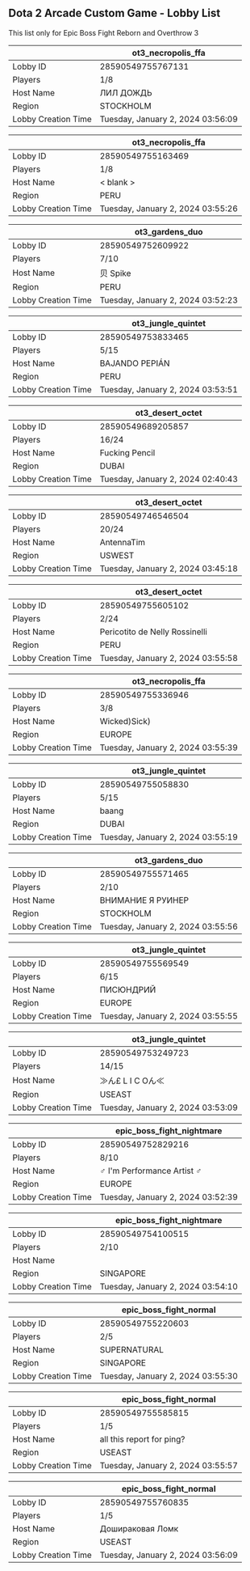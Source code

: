 ## Dota 2 Arcade Custom Game - Lobby List

This list only for Epic Boss Fight Reborn and Overthrow 3

|  | ot3_necropolis_ffa |
| ------ | ------ |
| Lobby ID | 28590549755767131 |
| Players | 1/8 |
| Host Name | ЛИЛ ДОЖДЬ |
| Region | STOCKHOLM |
| Lobby Creation Time | Tuesday, January 2, 2024 03:56:09 |


|  | ot3_necropolis_ffa |
| ------ | ------ |
| Lobby ID | 28590549755163469 |
| Players | 1/8 |
| Host Name | < blank > |
| Region | PERU |
| Lobby Creation Time | Tuesday, January 2, 2024 03:55:26 |


|  | ot3_gardens_duo |
| ------ | ------ |
| Lobby ID | 28590549752609922 |
| Players | 7/10 |
| Host Name | 贝 Spike |
| Region | PERU |
| Lobby Creation Time | Tuesday, January 2, 2024 03:52:23 |


|  | ot3_jungle_quintet |
| ------ | ------ |
| Lobby ID | 28590549753833465 |
| Players | 5/15 |
| Host Name | BAJANDO PEPIÁN |
| Region | PERU |
| Lobby Creation Time | Tuesday, January 2, 2024 03:53:51 |


|  | ot3_desert_octet |
| ------ | ------ |
| Lobby ID | 28590549689205857 |
| Players | 16/24 |
| Host Name | Fucking Pencil |
| Region | DUBAI |
| Lobby Creation Time | Tuesday, January 2, 2024 02:40:43 |


|  | ot3_desert_octet |
| ------ | ------ |
| Lobby ID | 28590549746546504 |
| Players | 20/24 |
| Host Name | AntennaTim |
| Region | USWEST |
| Lobby Creation Time | Tuesday, January 2, 2024 03:45:18 |


|  | ot3_desert_octet |
| ------ | ------ |
| Lobby ID | 28590549755605102 |
| Players | 2/24 |
| Host Name | Pericotito de Nelly Rossinelli |
| Region | PERU |
| Lobby Creation Time | Tuesday, January 2, 2024 03:55:58 |


|  | ot3_necropolis_ffa |
| ------ | ------ |
| Lobby ID | 28590549755336946 |
| Players | 3/8 |
| Host Name | Wicked)Sick) |
| Region | EUROPE |
| Lobby Creation Time | Tuesday, January 2, 2024 03:55:39 |


|  | ot3_jungle_quintet |
| ------ | ------ |
| Lobby ID | 28590549755058830 |
| Players | 5/15 |
| Host Name | baang |
| Region | DUBAI |
| Lobby Creation Time | Tuesday, January 2, 2024 03:55:19 |


|  | ot3_gardens_duo |
| ------ | ------ |
| Lobby ID | 28590549755571465 |
| Players | 2/10 |
| Host Name | ВНИМАНИЕ Я РУИНЕР |
| Region | STOCKHOLM |
| Lobby Creation Time | Tuesday, January 2, 2024 03:55:56 |


|  | ot3_jungle_quintet |
| ------ | ------ |
| Lobby ID | 28590549755569549 |
| Players | 6/15 |
| Host Name | ПИСЮНДРИЙ |
| Region | EUROPE |
| Lobby Creation Time | Tuesday, January 2, 2024 03:55:55 |


|  | ot3_jungle_quintet |
| ------ | ------ |
| Lobby ID | 28590549753249723 |
| Players | 14/15 |
| Host Name | ≫ん£ L I C Oん≪ |
| Region | USEAST |
| Lobby Creation Time | Tuesday, January 2, 2024 03:53:09 |


|  | epic_boss_fight_nightmare |
| ------ | ------ |
| Lobby ID | 28590549752829216 |
| Players | 8/10 |
| Host Name | ♂ I'm Performance Artist ♂ |
| Region | EUROPE |
| Lobby Creation Time | Tuesday, January 2, 2024 03:52:39 |


|  | epic_boss_fight_nightmare |
| ------ | ------ |
| Lobby ID | 28590549754100515 |
| Players | 2/10 |
| Host Name | | R@PT()R | ^_^ | |
| Region | SINGAPORE |
| Lobby Creation Time | Tuesday, January 2, 2024 03:54:10 |


|  | epic_boss_fight_normal |
| ------ | ------ |
| Lobby ID | 28590549755220603 |
| Players | 2/5 |
| Host Name | SUPERNATURAL |
| Region | SINGAPORE |
| Lobby Creation Time | Tuesday, January 2, 2024 03:55:30 |


|  | epic_boss_fight_normal |
| ------ | ------ |
| Lobby ID | 28590549755585815 |
| Players | 1/5 |
| Host Name | all this report for ping? |
| Region | USEAST |
| Lobby Creation Time | Tuesday, January 2, 2024 03:55:57 |


|  | epic_boss_fight_normal |
| ------ | ------ |
| Lobby ID | 28590549755760835 |
| Players | 1/5 |
| Host Name | Дошираковая Ломк |
| Region | USEAST |
| Lobby Creation Time | Tuesday, January 2, 2024 03:56:09 |


